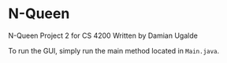 # N-Queen
N-Queen Project 2 for CS 4200
Written by Damian Ugalde

To run the GUI, simply run the main method located in `Main.java`.